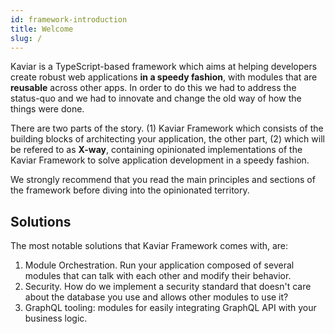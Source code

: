 ```yaml
---
id: framework-introduction
title: Welcome
slug: /
---
```


Kaviar is a TypeScript-based framework which aims at helping developers create robust web applications <strong>in a speedy fashion</strong>, with modules that are <strong>reusable</strong> across other apps. In order to do this we had to address the status-quo and we had to innovate and change the old way of how the things were done.

There are two parts of the story. (1) Kaviar Framework which consists of the building blocks of architecting your application, the other part, (2) which will be refered to as <strong>X-way</strong>, containing opinionated implementations of the Kaviar Framework to solve application development in a speedy fashion.

We strongly recommend that you read the main principles and sections of the framework before diving into the opinionated territory.

## Solutions

The most notable solutions that Kaviar Framework comes with, are:

1. Module Orchestration. Run your application composed of several modules that can talk with each other and modify their behavior.
2. Security. How do we implement a security standard that doesn't care about the database you use and allows other modules to use it?
3. GraphQL tooling: modules for easily integrating GraphQL API with your business logic.
